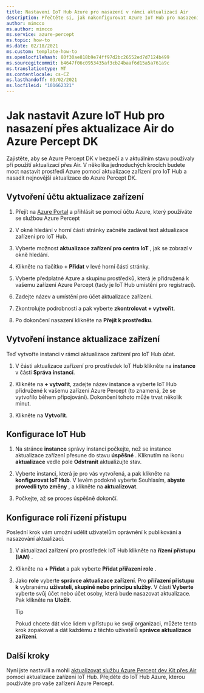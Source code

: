 ```yaml
---
title: Nastavení IoT Hub Azure pro nasazení v rámci aktualizací Air
description: Přečtěte si, jak nakonfigurovat Azure IoT Hub pro nasazení aktualizací přes Air do Azure Percept DK
author: mimcco
ms.author: mimcco
ms.service: azure-percept
ms.topic: how-to
ms.date: 02/18/2021
ms.custom: template-how-to
ms.openlocfilehash: 80f30ae818b9e74ff97d2bc26552ed7d7124b499
ms.sourcegitcommit: b4647f06c0953435af3cb24baaf6d15a5a761a9c
ms.translationtype: MT
ms.contentlocale: cs-CZ
ms.lasthandoff: 03/02/2021
ms.locfileid: "101662321"
---
```

# <a name="how-to-set-up-azure-iot-hub-to-deploy-over-the-air-updates-to-your-azure-percept-dk"></a>Jak nastavit Azure IoT Hub pro nasazení přes aktualizace Air do Azure Percept DK
Zajistěte, aby se Azure Percept DK v bezpečí a v aktuálním stavu používaly při použití aktualizací přes Air. V několika jednoduchých krocích budete moct nastavit prostředí Azure pomocí aktualizace zařízení pro IoT Hub a nasadit nejnovější aktualizace do Azure Percept DK.

## <a name="create-a-device-update-account"></a>Vytvoření účtu aktualizace zařízení

1. Přejít na [Azure Portal](https://portal.azure.com) a přihlásit se pomocí účtu Azure, který používáte se službou Azure Percept 

1. V okně hledání v horní části stránky začněte zadávat text aktualizace zařízení pro IoT Hub.

1. Vyberte možnost **aktualizace zařízení pro centra IoT** , jak se zobrazí v okně hledání.

1. Klikněte na tlačítko **+ Přidat** v levé horní části stránky.

1. Vyberte předplatné Azure a skupinu prostředků, která je přidružená k vašemu zařízení Azure Percept (tady je IoT Hub umístění pro registraci).

1. Zadejte název a umístění pro účet aktualizace zařízení.

1. Zkontrolujte podrobnosti a pak vyberte **zkontrolovat + vytvořit**.
 
1. Po dokončení nasazení klikněte na **Přejít k prostředku**.
 
## <a name="create-a-device-update-instance"></a>Vytvoření instance aktualizace zařízení
Teď vytvořte instanci v rámci aktualizace zařízení pro IoT Hub účet.

1. V části aktualizace zařízení pro prostředek IoT Hub klikněte na **instance** v části **Správa instancí**.
 
1. Klikněte na **+ vytvořit**, zadejte název instance a vyberte IoT Hub přidružené k vašemu zařízení Azure Percept (to znamená, že se vytvořilo během připojování). Dokončení tohoto může trvat několik minut.
 
1. Klikněte na **Vytvořit**.

## <a name="configure-iot-hub"></a>Konfigurace IoT Hub

1. Na stránce **instance** správy instancí počkejte, než se instance aktualizace zařízení přesune do stavu **úspěšné** . Kliknutím na ikonu **aktualizace** vedle pole **Odstranit** aktualizujte stav.
 
1. Vyberte instanci, která je pro vás vytvořená, a pak klikněte na **konfigurovat IoT Hub**. V levém podokně vyberte Souhlasím, **abyste provedli tyto změny** , a klikněte na **aktualizovat**.
 
1. Počkejte, až se proces úspěšně dokončí.
 
## <a name="configure-access-control-roles"></a>Konfigurace rolí řízení přístupu
Poslední krok vám umožní udělit uživatelům oprávnění k publikování a nasazování aktualizací.

1. V aktualizaci zařízení pro prostředek IoT Hub klikněte na **řízení přístupu (IAM)** .
 
2. Klikněte na **+ Přidat** a pak vyberte **Přidat přiřazení role** .
 
3. Jako **role** vyberte **správce aktualizace zařízení**. Pro **přiřazení přístupu k** vybranému **uživateli, skupině nebo principu služby**. V části **Vyberte** vyberte svůj účet nebo účet osoby, která bude nasazovat aktualizace. Pak klikněte na **Uložit**. 

    > [!TIP]
    > Pokud chcete dát více lidem v přístupu ke svojí organizaci, můžete tento krok zopakovat a dát každému z těchto uživatelů **správce aktualizace zařízení**.

## <a name="next-steps"></a>Další kroky

Nyní jste nastavili a mohli [aktualizovat službu Azure Percept dev Kit přes Air](./how-to-update-over-the-air.md) pomocí aktualizace zařízení IoT Hub. Přejděte do IoT Hub Azure, kterou používáte pro vaše zařízení Azure Percept.